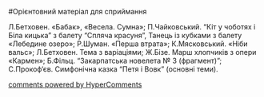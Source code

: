<div id="hypercomments_widget" class="js-hypercomments-widget invisible"></div>


#Орієнтовний матеріал для сприймання

Л.Бетховен. «Бабак», «Весела. Сумна»; П.Чайковський. “Кіт у чоботях і Біла кицька” з балету “Спляча красуня”, Танець із кубками з балету «Лебедине озеро»; Р.Шуман. «Перша втрата»; К.Мясковський. «Ніби вальс»; Л.Бетховен. Тема з варіаціями; Ж.Бізе. Марш хлопчиків з опери «Кармен»; Б.Фільц. “Закарпатська новелета № 3 (фрагмент)”; С.Прокоф‘єв. Симфонічна казка “Петя і Вовк” (основні  теми). 

<div class="js-hypercomments-container">
    <a href="http://hypercomments.com" class="hc-link" title="comments widget">comments powered by HyperComments</a>
</div>